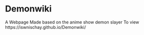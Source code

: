 # Demonwiki
<p>
  A Webpage Made based on the anime show demon slayer 
  To view https://iswnischay.github.io/Demonwiki/
</p>
